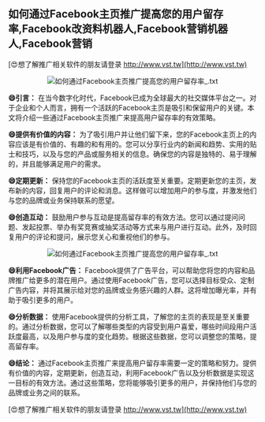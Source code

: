 ## **如何通过Facebook主页推广提高您的用户留存率,Facebook改资料机器人,Facebook营销机器人,Facebook营销**

[😍想了解推广相关软件的朋友请登录 http://www.vst.tw](http://www.vst.tw)

 <center><img src="https://vst.tw/MP4/tuiguang/png/7.png" alt="如何通过Facebook主页推广提高您的用户留存率_.txt"></center>

**😄引言：**
在当今数字化时代，Facebook已成为全球最大的社交媒体平台之一。对于企业和个人而言，拥有一个活跃的Facebook主页是吸引和保留用户的关键。本文将介绍一些通过Facebook主页推广来提高用户留存率的有效策略。

**😄提供有价值的内容：**
为了吸引用户并让他们留下来，您的Facebook主页上的内容应该是有价值的、有趣的和有用的。您可以分享行业内的新闻和趋势、实用的贴士和技巧，以及与您的产品或服务相关的信息。确保您的内容是独特的、易于理解的，并且能够满足用户的需求。

**😄定期更新：**
保持您的Facebook主页的活跃度至关重要。定期更新您的主页，发布新的内容，回复用户的评论和消息。这样做可以增加用户的参与度，并激发他们与您的品牌或业务保持联系的愿望。

**😄创造互动：**
鼓励用户参与互动是提高留存率的有效方法。您可以通过提问问题、发起投票、举办有奖竞赛或抽奖活动等方式来与用户进行互动。此外，及时回复用户的评论和提问，展示您关心和重视他们的参与。

 <center><img src="https://vst.tw/MP4/tuiguang/png/5.png" alt="如何通过Facebook主页推广提高您的用户留存率_.txt"></center>

**😄利用Facebook广告：**
Facebook提供了广告平台，可以帮助您将您的内容和品牌推广给更多的潜在用户。通过使用Facebook广告，您可以选择目标受众、定制广告内容，并将其展示给对您的品牌或业务感兴趣的人群。这将增加曝光率，并有助于吸引更多的用户。

**😄分析数据：**
使用Facebook提供的分析工具，了解您的主页的表现是至关重要的。通过分析数据，您可以了解哪些类型的内容受到用户喜爱，哪些时间段用户活跃度最高，以及用户参与度的变化趋势。根据这些数据，您可以调整您的策略，提高留存率。

**😄结论：**
通过Facebook主页推广来提高用户留存率需要一定的策略和努力。提供有价值的内容，定期更新，创造互动，利用Facebook广告以及分析数据是实现这一目标的有效方法。通过这些策略，您将能够吸引更多的用户，并保持他们与您的品牌或业务之间的联系。

[😍想了解推广相关软件的朋友请登录 http://www.vst.tw](http://www.vst.tw)



